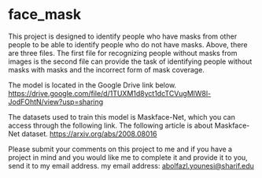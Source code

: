# face_mask
This project is designed to identify people who have masks from other people to be able to identify people who do not have masks.
Above, there are three files. The first file for recognizing people without masks from images is the second file can provide the task of identifying people without masks with masks and the incorrect form of mask coverage.

The model is located in the Google Drive link below.
https://drive.google.com/file/d/1TUXM1d8yct1dcTCVugMlW8l-JodFOhtN/view?usp=sharing

The datasets used to train this model is Maskface-Net, which you can access through the following link.
The following article is about Maskface-Net dataset.
https://arxiv.org/abs/2008.08016

Please submit your comments on this project to me and if you have a project in mind and you would like me to complete it and provide it to you, send it to my email address.
my email address: abolfazl.younesi@sharif.edu
